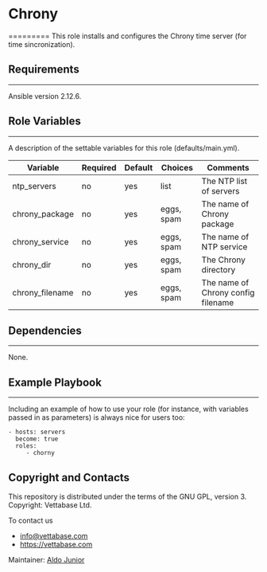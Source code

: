 # Chrony
=========
This role installs and configures the Chrony time server (for time sincronization).

## Requirements
------------

Ansible version 2.12.6.

## Role Variables
--------------

A description of the settable variables for this role (defaults/main.yml).

| Variable                | Required | Default | Choices                   | Comments                                 |
|-------------------------|----------|---------|---------------------------|------------------------------------------|
| ntp_servers             | no      | yes      | list                      | The NTP list of servers                  |
| chrony_package          | no      | yes      | eggs, spam                | The name of Chrony package               |
| chrony_service          | no      | yes      | eggs, spam                | The name of NTP service                  |
| chrony_dir              | no      | yes      | eggs, spam                | The Chrony directory                     |
| chrony_filename         | no      | yes      | eggs, spam                | The name of Chrony config filename       |

## Dependencies
------------

None.

## Example Playbook
----------------

Including an example of how to use your role (for instance, with variables passed in as parameters) is always nice for users too:

    - hosts: servers
      become: true
      roles:
         - chorny

## Copyright and Contacts

This repository is distributed under the terms of the GNU GPL, version 3. Copyright: Vettabase Ltd.

To contact us

* info@vettabase.com
* https://vettabase.com

Maintainer: [Aldo Junior](https://github.com/aldoribeirojr)